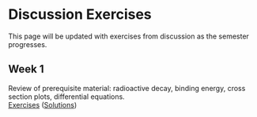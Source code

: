 # Discussion Exercises

This page will be updated with exercises from discussion as the semester progresses.

## Week 1

Review of prerequisite material: radioactive decay, binding energy, cross section plots, differential equations.  
[Exercises](disc01_exercises.pdf) ([Solutions](disc01_solutions.pdf))
